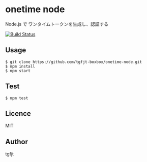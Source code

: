# onetime node

Node.js で ワンタイムトークンを生成し、認証する

[![Build Status](https://secure.travis-ci.org/tgfjt-boxbox/onetime-node.png?branch=master)](https://travis-ci.org/tgfjt-boxbox/onetime-node)

## Usage

```
$ git clone https://github.com/tgfjt-boxbox/onetime-node.git
$ npm install
$ npm start
```

## Test

```
$ npm test
```

## Licence
MIT

## Author
tgfjt
